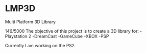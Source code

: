 # LMP3D
Multi Platform 3D Library

146/5000
The objective of this project is to create a 3D library for:
-Playstation 2
-DreamCast
-GameCube
-XBOX
-PSP

Currently I am working on the PS2.


